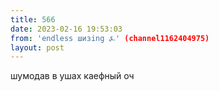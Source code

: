 ```yaml
---
title: 566
date: 2023-02-16 19:53:03
from: 'endless шизing ⍼' (channel1162404975)
layout: post
---
```


шумодав в ушах каефный оч
